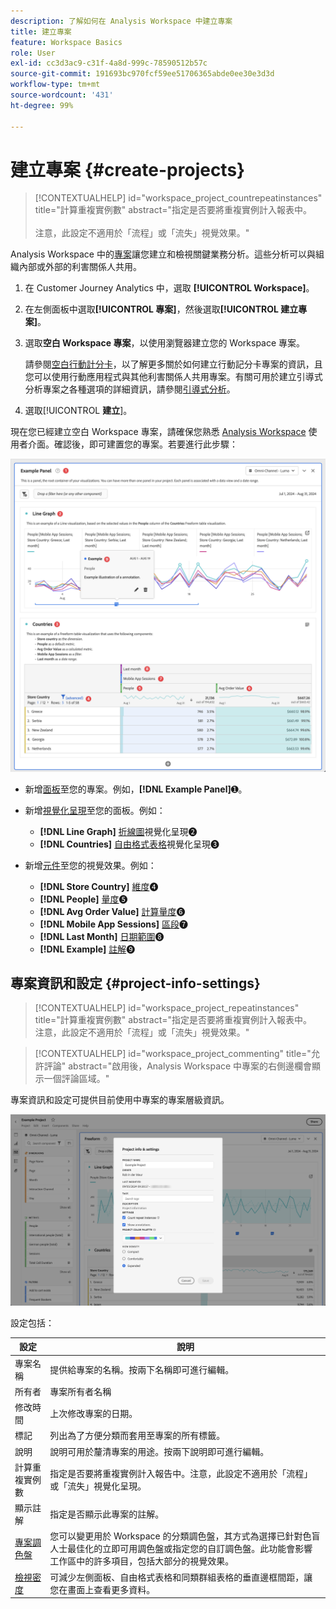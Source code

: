 ```yaml
---
description: 了解如何在 Analysis Workspace 中建立專案
title: 建立專案
feature: Workspace Basics
role: User
exl-id: cc3d3ac9-c31f-4a8d-999c-78590512b57c
source-git-commit: 191693bc970fcf59ee51706365abde0ee30e3d3d
workflow-type: tm+mt
source-wordcount: '431'
ht-degree: 99%

---
```


# 建立專案 {#create-projects}

<!-- markdownlint-disable MD034 -->

>[!CONTEXTUALHELP]
>id="workspace_project_countrepeatinstances"
>title="計算重複實例數"
>abstract="指定是否要將重複實例計入報表中。<br/><br/>注意，此設定不適用於「流程」或「流失」視覺效果。"

<!-- markdownlint-enable MD034 -->


Analysis Workspace 中的[專案](/help/analysis-workspace/build-workspace-project/freeform-overview.md)讓您建立和檢視關鍵業務分析。這些分析可以與組織內部或外部的利害關係人共用。

1. 在 Customer Journey Analytics 中，選取 **[!UICONTROL Workspace]**。

1. 在左側面板中選取&#x200B;**[!UICONTROL 專案]**，然後選取&#x200B;**[!UICONTROL 建立專案]**。

1. 選取&#x200B;**空白 Workspace 專案**，以使用瀏覽器建立您的 Workspace 專案。

   請參閱[空白行動計分卡](/help/mobile-app/curator.md)，以了解更多關於如何建立行動記分卡專案的資訊，且您可以使用行動應用程式與其他利害關係人共用專案。有關可用於建立引導式分析專案之各種選項的詳細資訊，請參閱[引導式分析](/help/guided-analysis/overview.md)。

1. 選取&#x200B;[!UICONTROL **建立**]。


現在您已經建立空白 Workspace 專案，請確保您熟悉 [Analysis Workspace](/help/analysis-workspace/home.md) 使用者介面。確認後，即可建置您的專案。若要進行此步驟：

![Example project](assets/example-project.png)

* 新增[面板](/help/analysis-workspace/c-panels/panels.md)至您的專案。例如，**[!DNL Example Panel]**&#x200B;➊。

* 新增[視覺化呈現](/help/analysis-workspace/visualizations/freeform-analysis-visualizations.md)至您的面板。例如：
   * **[!DNL Line Graph]** [折線圖](/help/analysis-workspace/visualizations/line.md)視覺化呈現➋
   * **[!DNL Countries]** [自由格式表格](/help/analysis-workspace/visualizations/freeform-table/freeform-table.md)視覺化呈現➌
* 新增[元件](/help/components/overview.md)至您的視覺效果。例如：
   * **[!DNL Store Country]** [維度](/help/components/dimensions/overview.md)➍
   * **[!DNL People]** [量度](/help/components/apply-create-metrics.md)➎
   * **[!DNL Avg Order Value]** [計算量度](/help/components/calc-metrics/calc-metr-overview.md)➏
   * **[!DNL Mobile App Sessions]** [區段](/help/components/filters/filters-overview.md)➐
   * **[!DNL Last Month]** [日期範圍](/help/components/date-ranges/overview.md)➑
   * **[!DNL Example]** [註解](/help/components/annotations/overview.md)➒


## 專案資訊和設定 {#project-info-settings}

<!-- markdownlint-disable MD034 -->

>[!CONTEXTUALHELP]
>id="workspace_project_repeatinstances"
>title="計算重複實例數"
>abstract="指定是否要將重複實例計入報表中。<br/>注意，此設定不適用於「流程」或「流失」視覺效果。"

<!-- markdownlint-enable MD034 -->

<!-- markdownlint-disable MD034 -->

>[!CONTEXTUALHELP]
>id="workspace_project_commenting"
>title="允許評論"
>abstract="啟用後，Analysis Workspace 中專案的右側邊欄會顯示一個評論區域。"

<!-- markdownlint-enable MD034 -->


專案資訊和設定可提供目前使用中專案的專案層級資訊。

![The Project Info &amp; Settings window.](./assets/projectinfo.png)

設定包括：

| 設定 | 說明 |
|---|---|
| 專案名稱 | 提供給專案的名稱。按兩下名稱即可進行編輯。 |
| 所有者 | 專案所有者名稱 |
| 修改時間 | 上次修改專案的日期。 |
| 標記 | 列出為了方便分類而套用至專案的所有標籤。 |
| 說明 | 說明可用於釐清專案的用途。按兩下說明即可進行編輯。 |
| 計算重複實例數 | 指定是否要將重複實例計入報告中。注意，此設定不適用於「流程」或「流失」視覺化呈現。 |
| 顯示註解 | 指定是否顯示此專案的註解。 |
| [專案調色盤](/help/analysis-workspace/build-workspace-project/color-palettes.md) | 您可以變更用於 Workspace 的分類調色盤，其方式為選擇已針對色盲人士最佳化的立即可用調色盤或指定您的自訂調色盤。此功能會影響工作區中的許多項目，包括大部分的視覺效果。 |
| [檢視密度](/help/analysis-workspace/build-workspace-project/view-density.md) | 可減少左側面板、自由格式表格和同類群組表格的垂直邊框間距，讓您在畫面上查看更多資料。 |

<!--

Add this to the table above - exchange - for pipe: (End of April, 2025 when project commenting is GA)

Allow commenting - When this option is enabled, a comments area is available in the right rail of the project in Analysis Workspace. For more information, see [Add and manage comments in projects](/help/analysis-workspace/build-workspace-project/comment-projects.md). 

-->



